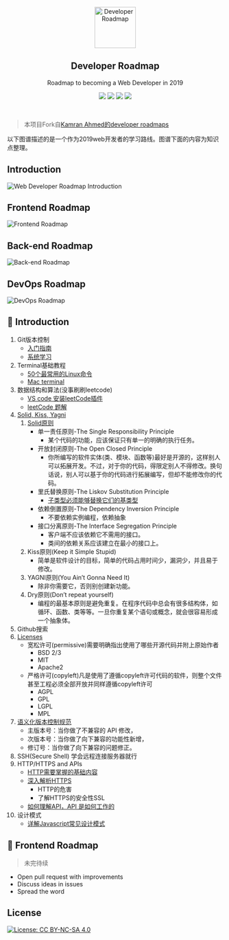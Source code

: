 <p align="center">
  <a href="https://github.com/usherwong/developer-roadmap">
    <img src="https://i.imgur.com/Uid1O3A.png" alt="Developer Roadmap" width="96" height="96">
  </a>
  <h2 align="center">Developer Roadmap</h2>
  <p align="center">Roadmap to becoming a Web Developer in 2019</p>
  <p align="center">
    <a href="https://github.com/kamranahmedse/developer-roadmap#-introduction"><img src="https://img.shields.io/badge/Roadmap-2019-yellowgreen.svg"/></a>
          <a href="https://github.com/kamranahmedse/developer-roadmap/releases"><img src="https://img.shields.io/badge/Roadmaps-Past-yellow.svg"/></a>
      <a href="https://twitter.com/home?status=Developer%20Roadmap%20by%20%40kamranahmedse%20http%3A//github.com/kamranahmedse/developer-roadmap"><img src="https://img.shields.io/badge/twitter-tweet-blue.svg"/></a>
<a href="https://twitter.com/kamranahmedse"><img src="https://img.shields.io/badge/feedback-@kamranahmedse-blue.svg" /></a>
  </p>
  <br>
</p>

> 本项目Fork自[Kamran Ahmed的developer roadmaps](https://github.com/kamranahmedse/developer-roadmap)

以下图谱描述的是一个作为2019web开发者的学习路线。图谱下面的内容为知识点整理。

## Introduction

![Web Developer Roadmap Introduction](./images/intro.png)

## Frontend Roadmap

![Frontend Roadmap](./images/frontend.png)

## Back-end Roadmap

![Back-end Roadmap](./images/backend.png)

## DevOps Roadmap

![DevOps Roadmap](./images/devops.png)

## 🚦 Introduction
1. Git版本控制
    * [入门指南](https://github.com/xirong/my-git/blob/master/ixirong.com.md)
    * [系统学习](https://git-scm.com/book/zh/v2)
2. Terminal基础教程
    * [50个最常用的Linux命令](https://gywbd.github.io/posts/2014/8/50-linux-commands.html)
    * [Mac terminal](https://www.renfei.org/blog/mac-os-x-terminal-101.html)
3. 数据结构和算法(没事刷刷leetcode)
    * [VS code 安装leetCode插件](https://marketplace.visualstudio.com/itemdetails?itemName=shengchen.vscode-leetcode)
    * [leetCode 题解](https://github.com/hanzichi/leetcode/tree/master/Algorithms)
4. [Solid, Kiss, Yagni](https://www.cnblogs.com/shanhe/p/4832584.html)
    1. [Solid原则](https://hackernoon.com/solid-principles-530b2cc2badf)
        * 单一责任原则-The Single Responsibility Principle
            * 某个代码的功能，应该保证只有单一的明确的执行任务。
        * 开放封闭原则-The Open Closed Principle
            * 你所编写的软件实体(类、模块、函数等)最好是开源的，这样别人可以拓展开发。不过，对于你的代码，得限定别人不得修改。换句话说，别人可以基于你的代码进行拓展编写，但却不能修改你的代码。
        * 里氏替换原则-The Liskov Substitution Principle
            * [子类型必须能够替换它们的基类型](https://baike.baidu.com/item/LSP/3156621?fr=aladdin)
        * 依赖倒置原则-The Dependency Inversion Principle
            * 不要依赖实例编程，依赖抽象
        * 接口分离原则-The Interface Segregation Principle
            * 客户端不应该依赖它不需用的接口。
            * 类间的依赖关系应该建立在最小的接口上。
    2. Kiss原则(Keep it Simple Stupid)
        * 简单是软件设计的目标，简单的代码占用时间少，漏洞少，并且易于修改。
    3. YAGNI原则(You Ain’t Gonna Need It)
        * 除非你需要它，否则别创建新功能。
    4. Dry原则(Don’t repeat yourself)
        * 编程的最基本原则是避免重复。在程序代码中总会有很多结构体，如循环、函数、类等等。一旦你重复某个语句或概念，就会很容易形成一个抽象体。
5. Github搜索
6. [Licenses](https://opensource.org/licenses)
    * 宽松许可(permissive)需要明确指出使用了哪些开源代码并附上原始作者
        * BSD 2/3
        * MIT
        * Apache2
    * 严格许可(copyleft)凡是使用了遵循copyleft许可代码的软件，则整个文件甚至工程必须全部开放并同样遵循copyleft许可
        * AGPL
        * GPL
        * LGPL
        * MPL
7. [语义化版本控制规范](https://semver.org/lang/zh-CN/)
    * 主版本号：当你做了不兼容的 API 修改，
    * 次版本号：当你做了向下兼容的功能性新增，
    * 修订号：当你做了向下兼容的问题修正。
8. SSH(Secure Shell) 学会远程连接服务器就行
9. HTTP/HTTPS and APIs
    * [HTTP需要掌握的基础内容](https://zhuanlan.zhihu.com/p/60450391?utm_source=wechat_session&utm_medium=social&s_r=0#showWechatShareTip)
    * [深入解析HTTPS](https://www.cnblogs.com/qcloud1001/p/6526445.html)
        * HTTP的危害
        * 了解HTTPS的安全性SSL
    * [如何理解API，API 是如何工作的](https://blog.csdn.net/cumtdeyurenjie/article/details/80211896)
10. 设计模式
    * [详解Javascript常见设计模式](https://juejin.im/entry/58c280b1da2f600d8725b887)


## 🙌 Frontend Roadmap

> 未完待续

- Open pull request with improvements
- Discuss ideas in issues
- Spread the word
 
## License

[![License: CC BY-NC-SA 4.0](https://img.shields.io/badge/License-CC%20BY--NC--SA%204.0-lightgrey.svg)](https://creativecommons.org/licenses/by-nc-sa/4.0/)

